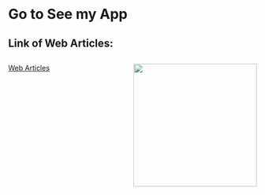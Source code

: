 <br>
<h1>Go to See my App</h1>
<h2>Link of Web Articles: </h2>
<h2></h2><a href="http://www.articulosweb.somee.com/">  Web Articles </a></h2>
<picture><img align="right" src = "https://media3.giphy.com/media/v1.Y2lkPTc5MGI3NjExZW42b3pudndxc3N4dzVjMzB2em9qejUybzcwZ2ZybDc2dm43NmM4eSZlcD12MV9pbnRlcm5hbF9naWZfYnlfaWQmY3Q9Zw/ZgTR3UQ9XAWDvqy9jv/giphy.gif" width = 250px></picture>

